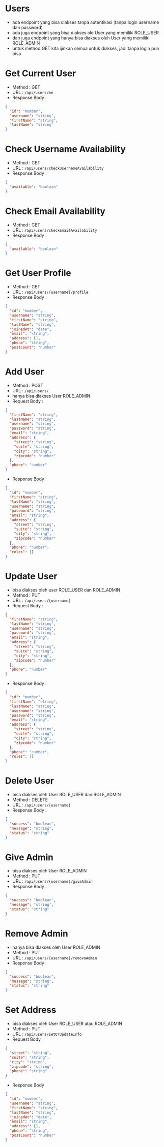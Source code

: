 # Users

- ada endpoint yang bisa diakses tanpa autentikasi (tanpa login username dan password)
- ada juga endpoint yang bisa diakses ole User yang memiliki ROLE_USER
- dan juga endpoint yang hanya bisa diakses oleh User yang memiliki ROLE_ADMIN
- untuk method GET kita ijinkan semua untuk diakses, jadi tanpa login pun bisa

# Get Current User

- Method : GET
- URL : `/api/users/me`
- Response Body :

```json
{
  "id": "number",
  "username": "string",
  "firstName": "string",
  "lastName": "string"
}
```

# Check Username Availability

- Method : GET
- URL : `/api/users/checkUsernameAvailability`
- Response Body :

```json
{
  "available": "boolean"
}
```

# Check Email Availability

- Method : GET
- URL : `/api/users/checkEmailAvailability`
- Response Body :

```json
{
  "available": "boolean"
}
```

# Get User Profile

- Method : GET
- URL : `/api/users/{username}/profile`
- Response Body :

```json
{
  "id": "number",
  "username": "string",
  "firstName": "string",
  "lastName": "string",
  "joinedAt": "date",
  "email": "string",
  "address": [],
  "phone": "string",
  "postCount": "number"
}
```

# Add User

- Method : POST
- URL : `/api/users/`
- hanya bisa diakses User ROLE_ADMIN
- Request Body :

```json
{
  "firstName": "string",
  "lastName": "string",
  "username": "string",
  "password": "string",
  "email": "string",
  "address": {
    "street": "string",
    "suite": "string",
    "city": "string",
    "zipcode": "number"
  },
  "phone": "number"
}
```
- Response Body :

```json
{
  "id": "number",
  "firstName": "string",
  "lastName": "string",
  "username": "string",
  "password": "string",
  "email": "string",
  "address": {
    "street": "string",
    "suite": "string",
    "city": "string",
    "zipcode": "number"
  },
  "phone": "number",
  "roles": []
}
```

# Update User

- bisa diakses oleh user ROLE_USER dan ROLE_ADMIN
- Method : PUT
- URL : `/api/users/{username}`
- Request Body :

```json
{
  "firstName": "string",
  "lastName": "string",
  "username": "string",
  "password": "string",
  "email": "string",
  "address": {
    "street": "string",
    "suite": "string",
    "city": "string",
    "zipcode": "number"
  },
  "phone": "number"
}
```

- Response Body :

```json
{
  "id": "number",
  "firstName": "string",
  "lastName": "string",
  "username": "string",
  "password": "string",
  "email": "string",
  "address": {
    "street": "string",
    "suite": "string",
    "city": "string",
    "zipcode": "number"
  },
  "phone": "number",
  "roles": []
}
```

# Delete User

- bisa diakses oleh User ROLE_USER dan ROLE_ADMIN
- Method : DELETE
- URL : `/api/users/{username}`
- Response Body :

```json
{
  "success": "boolean",
  "message": "string",
  "status": "string"
}
```

# Give Admin

- bisa diakses oleh User ROLE_ADMIN
- Method : PUT
- URL : `/api/users/{username}/giveAdmin`
- Response Body :

```json
{
  "success": "boolean",
  "message": "string",
  "status": "string"
}
```

# Remove Admin

- hanya bisa diakses oleh User ROLE_ADMIN
- Method : PUT
- URL : `/api/users/{username}/removeAdmin`
- Response Body :

```json
{
  "success": "boolean",
  "message": "string",
  "status": "string"
}
```

# Set Address

- bisa diakses oleh User ROLE_USER atau ROLE_ADMIN
- Method : PUT
- URL : `/api/users/setOrUpdateInfo`
- Request Body

```json
{
  "street": "string",
  "suite": "string",
  "city": "string",
  "zipcode": "string",
  "phone": "string"
}
```

- Response Body

```json
{
  "id": "number",
  "username": "string",
  "firstName": "string",
  "lastName": "string",
  "joinedAt": "date",
  "email": "string",
  "address": [],
  "phone": "string",
  "postCount": "number"
}
```